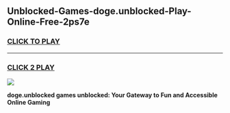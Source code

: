 
## Unblocked-Games-doge.unblocked-Play-Online-Free-2ps7e
<h3>
<a href="https://premium76.site?title=doge.unblocked&ref=26A">CLICK TO PLAY</a></h3>
<hr>

<h3>
<a href="https://premium76.site?title=doge.unblocked&ref=26A">CLICK 2 PLAY</a>
  
</h3>

<a href="https://premium76.site?title=doge.unblocked&ref=26A"><img src="https://clearcache.store/games.png"></a>


**doge.unblocked games unblocked: Your Gateway to Fun and Accessible Online Gaming**
